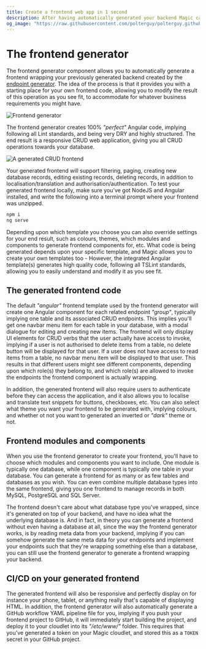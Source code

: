 ```yaml
---
title: Create a frontend web app in 1 second
description: After having automatically generated your backend Magic can also create your frontend in 1 second by reading meta information from your backend and automatically generate a frontend wrapping your backend.
og_image: "https://raw.githubusercontent.com/polterguy/polterguy.github.io/master/images/crud-frontend.jpg"
---
```


# The frontend generator

The frontend generator component allows you to automatically generate a frontend wrapping your previously generated backend
created by the [endpoint generator](/documentation/magic/components/crudifier/backend/).
The idea of the process is that it provides you with a starting place for your own frontend code, allowing
you to modify the result of this operation as you see fit, to accommodate for whatever business requirements
you might have.

![Frontend generator](https://raw.githubusercontent.com/polterguy/polterguy.github.io/master/images/crud-frontend.jpg)

The frontend generator creates 100% _"perfect"_ Angular code, implying following all Lint standards, and being
very DRY and highly structured. The end result is a responsive CRUD web application, giving you all CRUD operations
towards your database.

![A generated CRUD frontend](https://raw.githubusercontent.com/polterguy/polterguy.github.io/master/images/sakila.jpg)

Your generated frontend will support filtering, paging, creating new database records, editing existing
records, deleting records, in addition to localisation/translation and authorisation/authentication. To test
your generated frontend locally, make sure you've got NodeJS and Angular installed, and write the following
into a terminal prompt where your frontend was unzipped.

```bash
npm i
ng serve
```

Depending upon which template you choose you can also override settings for your end result, such as colours, themes,
which modules and components to generate frontend components for, etc. What code is being generated depends upon
your specific template, and Magic allows you to create your own templates too - However, the integrated Angular
template(s) generates high quality code, following all TSLint standards, allowing you to easily understand and
modify it as you see fit.

## The generated frontend code

The default _"angular"_ frontend template used by the frontend generator will create one Angular component for each
related endpoint _"group"_, typically implying one table and its associated CRUD endpoints. This implies you'll
get one navbar menu item for each table in your database, with a modal dialogue for editing and creating new
items. The frontend will only display UI elements for CRUD verbs that the user actually have access to invoke,
implying if a user is not authorised to delete items from a table, no delete button will be displayed for that
user. If a user does not have access to read items from a table, no navbar menu item will be displayed to
that user. This results in that different users might see different components, depending upon which role(s)
they belong to, and which role(s) are allowed to invoke the endpoints the frontend component is actually
wrapping.

In addition, the generated frontend will also require users to authenticate before they can access the application,
and it also allows you to localise and translate text snippets for buttons, checkboxes, etc. You can also
select what theme you want your frontend to be generated with, implying colours, and whether ot not you
want to generated an inverted or _"dark"_ theme or not.

## Frontend modules and components

When you use the frontend generator to create your frontend, you'll have to choose which modules and
components you want to include. One module is typically one database, while one component is typically
one table in your database. You can generate a frontend for as many or as few tables and databases as
you wish. You can even combine multiple database types into the same frontend, giving you one frontend
to manage records in both MySQL, PostgreSQL and SQL Server.

The frontend doesn't care about what database type you've wrapped, since it's generated on top of your
backend, and have no idea what the underlying database is. And in fact, in theory you can generate a
frontend without even having a database at all, since the way the frontend generator works, is by
reading meta data from your backend, implying if you can somehow generate the same meta data for your
endpoints and implement your endpoints such that they're wrapping something else than a database, you
can still use the frontend generator to generate a frontend wrapping your backend.

## CI/CD on your generated frontend

The generated frontend will also be responsive and perfectly display on for instance your phone, tablet,
or anything really that's capable of displaying HTML. In addition, the frontend generator will also
automatically generate a GitHub workflow YAML pipeline file for you, implying if you push your frontend
project to GitHub, it will immediately start building the project, and deploy it to your cloudlet into
its _"/etc/www/"_ folder. This requires that you've generated a token on your Magic cloudlet, and stored
this as a `TOKEN` secret in your GitHub project.